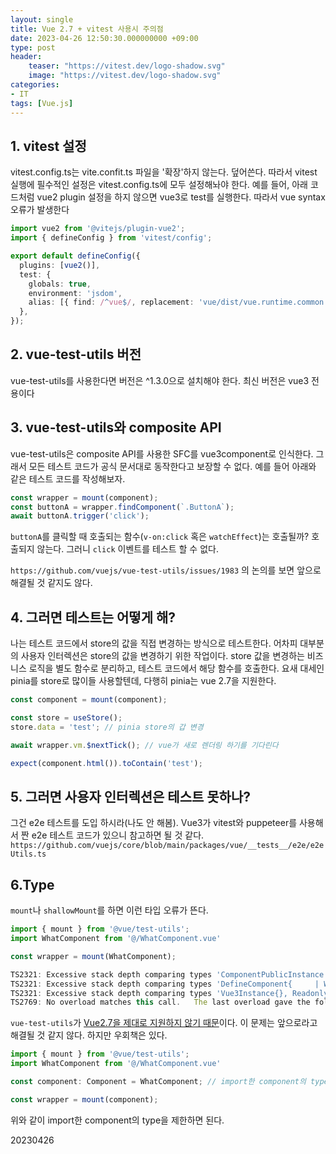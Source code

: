 ```yaml
---
layout: single
title: Vue 2.7 + vitest 사용시 주의점
date: 2023-04-26 12:50:30.000000000 +09:00
type: post
header:
    teaser: "https://vitest.dev/logo-shadow.svg"
    image: "https://vitest.dev/logo-shadow.svg"
categories:
- IT
tags: [Vue.js]
---
```


## 1. vitest 설정

vitest.config.ts는 vite.confit.ts 파일을 '확장'하지 않는다. 덮어쓴다. 따라서 vitest 실행에 필수적인 설정은 vitest.config.ts에 모두 설정해놔야 한다. 예를 들어, 아래 코드처럼 vue2 plugin 설정을 하지 않으면 vue3로 test를 실행한다. 따라서 vue syntax 오류가 발생한다

```typescript
import vue2 from '@vitejs/plugin-vue2';
import { defineConfig } from 'vitest/config';

export default defineConfig({
  plugins: [vue2()],
  test: {
    globals: true,
    environment: 'jsdom',
    alias: [{ find: /^vue$/, replacement: 'vue/dist/vue.runtime.common.js' }],
  },
});
```

## 2. vue-test-utils 버전
vue-test-utils를 사용한다면 버전은 ^1.3.0으로 설치해야 한다. 최신 버전은 vue3 전용이다

## 3. vue-test-utils와 composite API
vue-test-utils은 composite API를 사용한 SFC를 vue3component로 인식한다. 그래서 모든 테스트 코드가 공식 문서대로 동작한다고 보장할 수 없다. 예를 들어 아래와 같은 테스트 코드를 작성해보자.

```typescript
const wrapper = mount(component);
const buttonA = wrapper.findComponent(`.ButtonA`);
await buttonA.trigger('click');
```

`buttonA`를 클릭할 때 호출되는 함수(`v-on:click` 혹은 `watchEffect`)는 호출될까? 호출되지 않는다. 그러니 `click` 이벤트를 테스트 할 수 없다.

`https://github.com/vuejs/vue-test-utils/issues/1983` 의 논의를 보면 앞으로 해결될 것 같지도 않다.

## 4. 그러면 테스트는 어떻게 해?
나는 테스트 코드에서 store의 값을 직접 변경하는 방식으로 테스트한다. 어차피 대부분의 사용자 인터렉션은 store의 값을 변경하기 위한 작업이다. store 값을 변경하는 비즈니스 로직을 별도 함수로 분리하고, 테스트 코드에서 해당 함수를 호출한다. 요새 대세인 pinia를 store로 많이들 사용할텐데, 다행히 pinia는 vue 2.7을 지원한다.

```typescript
const component = mount(component);

const store = useStore();
store.data = 'test'; // pinia store의 갑 변경

await wrapper.vm.$nextTick(); // vue가 새로 렌더링 하기를 기다린다

expect(component.html()).toContain('test');
```

## 5. 그러면 사용자 인터렉션은 테스트 못하나?
그건 e2e 테스트를 도입 하시라(나도 안 해봄).
Vue3가 vitest와 puppeteer를 사용해서 짠 e2e 테스트 코드가 있으니 참고하면 될 것 같다.
`https://github.com/vuejs/core/blob/main/packages/vue/__tests__/e2e/e2eUtils.ts`

## 6.Type

`mount`나 `shallowMount`를 하면 이런 타입 오류가 뜬다.

```typescript
import { mount } from '@vue/test-utils';
import WhatComponent from '@/WhatComponent.vue'

const wrapper = mount(WhatComponent);
```

```typescript
TS2321: Excessive stack depth comparing types 'ComponentPublicInstance {     | WritableComputedOptions > = {}, M extends MethodOptions = {}, Mixin extends ComponentOptionsMixin = ComponentOptionsMixin, Extends extends ComponentOptionsMixin = ComponentOptionsMixin, Emits extends EmitsOpti...' and 'Vue  , Record , never, never, (event: string, ...args: any[]) => Vue  , Record , never, never, ...>>'.
TS2321: Excessive stack depth comparing types 'DefineComponent{     | WritableComputedOptions > = {}, M extends MethodOptions = {}, Mixin extends ComponentOptionsMixin = ComponentOptionsMixin, Extends extends ComponentOptionsMixin = ComponentOptionsMixin, Emits extends EmitsOptions = {}, EmitsNa...' and 'VueClass   , Record , never, never, (event: string, ...args: any[]) => Vue  , Record , never, never, ...>>>'.
TS2321: Excessive stack depth comparing types 'Vue3Instance{}, Readonly{     | WritableComputedOptions > = {}, M extends MethodOptions = {}, Mixin extends ComponentOptionsMixin = ComponentOptionsMixin, Extends extends ComponentOptionsMixin = ComponentOptionsMixin, Emits extends EmitsOptions = {...' and 'Vue  , Record , never, never, (event: string, ...args: any[]) => Vue  , Record , never, never, ...>>'.
TS2769: No overload matches this call.   The last overload gave the following error.     Argument of type 'DefineComponent<{ <RawBindings, D = {}, C extends Record<string, ComputedGetter<any> | WritableComputedOptions<any>> = {}, M extends MethodOptions = {}, Mixin extends ComponentOptionsMixin = ComponentOptionsMixin, Extends extends ComponentOptionsMixin = ComponentOptionsMixin, Emits extends EmitsOptions = {}, EmitsNa...' is not assignable to parameter of type 'ExtendedVue<Vue<Record<string, any>, Record<string, any>, never, never, (event: string, ...args: any[]) => Vue<Record<string, any>, Record<string, any>, never, never, ...>>, ... 6 more ..., ComponentOptionsMixin>'.       Type 'ComponentPublicInstanceConstructor<Vue3Instance<{}, Readonly<{ <RawBindings, D = {}, C extends Record<string, ComputedGetter<any> | WritableComputedOptions<any>> = {}, M extends MethodOptions = {}, Mixin extends ComponentOptionsMixin = ComponentOptionsMixin, Extends extends ComponentOptionsMixin = ComponentOptionsMi...' is missing the following properties from type 'VueConstructor<ExtractComputedReturns<{}> & Record<string, any> & Vue<Record<string, any>, Record<string, any>, never, never, (event: string, ...args: any[]) => Vue<...>> & ShallowUnwrapRef<...> & Vue<...>>': extend, nextTick, set, delete, and 10 more. 
```

`vue-test-utils`가 [Vue2.7을 제대로 지원하지 않기 때문](https://github.com/vuejs/vue-test-utils/pull/1999)이다. 이 문제는 앞으로라고 해결될 것 같지 않다. 하지만 우회책은 있다.

```typescript
import { mount } from '@vue/test-utils';
import WhatComponent from '@/WhatComponent.vue'

const component: Component = WhatComponent; // import한 component의 type을 제한

const wrapper = mount(component);
```

위와 같이 import한 component의 type을 제한하면 된다.

20230426
